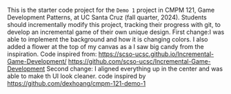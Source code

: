 This is the starter code project for the `Demo 1` project in CMPM 121, Game Development Patterns, at UC Santa Cruz (fall quarter, 2024). Students should incrementally modify this project, tracking their progress with git, to develop an incremental game of their own unique design.
First change:I was able to implement the background and how it is changing colors. I also added a flower at the top of my canvas as a I saw big candy from the inspiration.
Code inspired from: https://scso-ucsc.github.io/Incremental-Game-Development/ https://github.com/scso-ucsc/Incremental-Game-Development
Second change: I aligned everything up in the center and was able to make th UI look cleaner.
code inspired by https://github.com/dexhoang/cmpm-121-demo-1